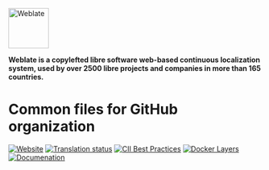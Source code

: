 <a href="https://weblate.org/"><img alt="Weblate" src="https://s.weblate.org/cdn/Logo-Darktext-borders.png" height="80px" /></a>

**Weblate is a copylefted libre software web-based continuous localization system,
used by over 2500 libre projects and companies in more than 165 countries.**

# Common files for GitHub organization

[![Website](https://img.shields.io/badge/website-weblate.org-blue.svg)](https://weblate.org/)
[![Translation status](https://hosted.weblate.org/widgets/weblate/-/svg-badge.svg)](https://hosted.weblate.org/engage/weblate/?utm_source=widget)
[![CII Best Practices](https://bestpractices.coreinfrastructure.org/projects/552/badge)](https://bestpractices.coreinfrastructure.org/projects/552)
[![Docker Layers](https://images.microbadger.com/badges/image/weblate/weblate.svg)](https://microbadger.com/images/weblate/weblate "Get your own image badge on microbadger.com")
[![Documenation](https://readthedocs.org/projects/weblate/badge/)](https://docs.weblate.org/en/latest/admin/install/docker.html)
